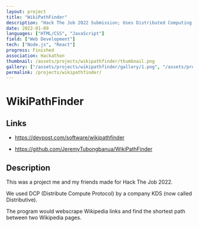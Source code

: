 ```yaml
---
layout: project
title: "WikiPathFinder"
description: "Hack The Job 2022 Submission; Uses Distributed Computing to find the shortest path between two Wikipedia articles"
date: 2022-01-09
languages: ["HTML/CSS", "JavaScript"]
field: ["Web Development"]
tech: ["Node.js", "React"]
progress: Finished
association: Hackathon
thumbnail: /assets/projects/wikipathfinder/thumbnail.png
gallery: ["/assets/projects/wikipathfinder/gallery/1.png", "/assets/projects/wikipathfinder/gallery/2.png"]
permalink: /projects/wikipathfinder/
---
```


# WikiPathFinder

## Links

- <https://devpost.com/software/wikipathfinder>

- <https://github.com/JeremyTubongbanua/WikiPathFinder>

## Description

This was a project me and my friends made for Hack The Job 2022.

We used DCP (Distribute Compute Protocol) by a company KDS (now called Distributive).

The program would webscrape Wikipedia links and find the shortest path between two Wikipedia pages.
